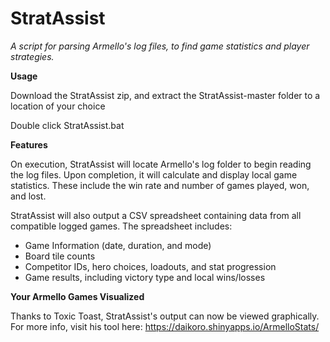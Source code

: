 # StratAssist
*A script for parsing Armello's log files, to find game statistics and player strategies.*

**Usage**

Download the StratAssist zip, and extract the StratAssist-master folder to a location of your choice

Double click StratAssist.bat

**Features**

On execution, StratAssist will locate Armello's log folder to begin reading the log files. Upon completion, it will calculate and display local game statistics. These include the win rate and number of games played, won, and lost.

StratAssist will also output a CSV spreadsheet containing data from all compatible logged games. The spreadsheet includes:

* Game Information (date, duration, and mode)
* Board tile counts
* Competitor IDs, hero choices, loadouts, and stat progression
* Game results, including victory type and local wins/losses

**Your Armello Games Visualized**

Thanks to Toxic Toast, StratAssist's output can now be viewed graphically. For more info, visit his tool here: https://daikoro.shinyapps.io/ArmelloStats/
